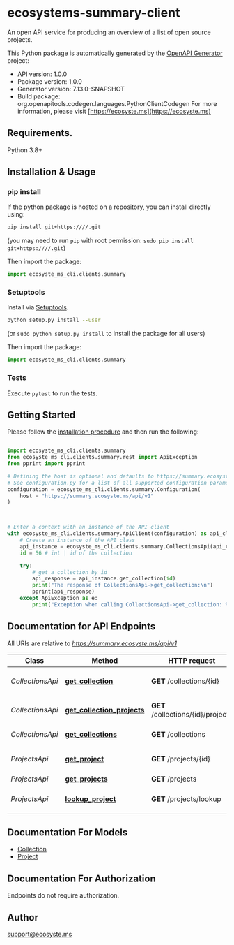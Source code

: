 # ecosystems-summary-client
An open API service for producing an overview of a list of open source projects.

This Python package is automatically generated by the [OpenAPI Generator](https://openapi-generator.tech) project:

- API version: 1.0.0
- Package version: 1.0.0
- Generator version: 7.13.0-SNAPSHOT
- Build package: org.openapitools.codegen.languages.PythonClientCodegen
For more information, please visit [https://ecosyste.ms](https://ecosyste.ms)

## Requirements.

Python 3.8+

## Installation & Usage
### pip install

If the python package is hosted on a repository, you can install directly using:

```sh
pip install git+https:////.git
```
(you may need to run `pip` with root permission: `sudo pip install git+https:////.git`)

Then import the package:
```python
import ecosyste_ms_cli.clients.summary
```

### Setuptools

Install via [Setuptools](http://pypi.python.org/pypi/setuptools).

```sh
python setup.py install --user
```
(or `sudo python setup.py install` to install the package for all users)

Then import the package:
```python
import ecosyste_ms_cli.clients.summary
```

### Tests

Execute `pytest` to run the tests.

## Getting Started

Please follow the [installation procedure](#installation--usage) and then run the following:

```python

import ecosyste_ms_cli.clients.summary
from ecosyste_ms_cli.clients.summary.rest import ApiException
from pprint import pprint

# Defining the host is optional and defaults to https://summary.ecosyste.ms/api/v1
# See configuration.py for a list of all supported configuration parameters.
configuration = ecosyste_ms_cli.clients.summary.Configuration(
    host = "https://summary.ecosyste.ms/api/v1"
)



# Enter a context with an instance of the API client
with ecosyste_ms_cli.clients.summary.ApiClient(configuration) as api_client:
    # Create an instance of the API class
    api_instance = ecosyste_ms_cli.clients.summary.CollectionsApi(api_client)
    id = 56 # int | id of the collection

    try:
        # get a collection by id
        api_response = api_instance.get_collection(id)
        print("The response of CollectionsApi->get_collection:\n")
        pprint(api_response)
    except ApiException as e:
        print("Exception when calling CollectionsApi->get_collection: %s\n" % e)

```

## Documentation for API Endpoints

All URIs are relative to *https://summary.ecosyste.ms/api/v1*

Class | Method | HTTP request | Description
------------ | ------------- | ------------- | -------------
*CollectionsApi* | [**get_collection**](docs/CollectionsApi.md#get_collection) | **GET** /collections/{id} | get a collection by id
*CollectionsApi* | [**get_collection_projects**](docs/CollectionsApi.md#get_collection_projects) | **GET** /collections/{id}/projects | get projects in a collection
*CollectionsApi* | [**get_collections**](docs/CollectionsApi.md#get_collections) | **GET** /collections | get collections
*ProjectsApi* | [**get_project**](docs/ProjectsApi.md#get_project) | **GET** /projects/{id} | get a project by id
*ProjectsApi* | [**get_projects**](docs/ProjectsApi.md#get_projects) | **GET** /projects | get projects
*ProjectsApi* | [**lookup_project**](docs/ProjectsApi.md#lookup_project) | **GET** /projects/lookup | lookup project by url


## Documentation For Models

 - [Collection](docs/Collection.md)
 - [Project](docs/Project.md)


<a id="documentation-for-authorization"></a>
## Documentation For Authorization

Endpoints do not require authorization.


## Author

support@ecosyste.ms


